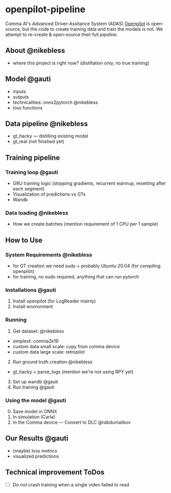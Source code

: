 # openpilot-pipeline

Comma AI's Advanced Driver-Assitance System (ADAS) [Openpilot](https://github.com/commaai/openpilot) is open-source, but the code to create training data and train the models is not. We attempt to re-create & open-source their full pipeline.

## About @nikebless
- where this project is right now? (distillation only, no true training)

## Model @gauti

- inputs
- outputs
- technicalities: onnx2pytorch @nikebless
- loss functions

## Data pipeline @nikebless
- gt_hacky — distilling existing model
- gt_real (not finished yet)

## Training pipeline

### Training loop @gauti
- GRU training logic (stopping gradients, recurrent warmup, resetting after each segment)
- Visualization of predictions vs GTs
- Wandb

### Data loading @nikebless
- How we create batches (mention requirement of 1 CPU per 1 sample)

## How to Use

### System Requirements @nikebless
- for GT creation we need sudo + probably Ubuntu 20.04 (for compiling openpilot)
- for training, no sudo required, anything that can run pytorch

### Installations @gauti

1. Install openpilot (for LogReader mainly)
2. Install environment

### Running

1. Get dataset: @nikebless
  - simplest: comma2k19
  - custom data small scale: copy from comma device
  - custom data large scale: retropilot
2. Run ground truth creation @nikebless
  - gt_hacky + parse_logs (mention we're not using RPY yet)
3. Set up wandb @gauti
4. Run training @gauti

### Using the model @gauti


0. Save model in ONNX
1. In simulation (Carla)
2. In the Comma device — Convert to DLC @rabdumalikov

## Our Results @gauti

- (maybe) loss metrics
- visualized predictions

## Technical improvement ToDos

- [ ] Do not crash training when a single video failed to read